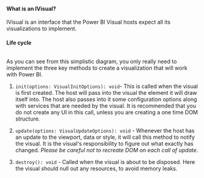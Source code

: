 #### What is an IVisual?

IVisual is an interface that the Power BI Visual hosts expect all its visualizations to implement. 

#### Life cycle

<Image>

As you can see from this simplistic diagram, you only really need to implement the three key methods to create a visualization that will work with Power BI. 

1. `init(options: VisualInitOptions): void`- This is called when the visual is first created. The host will pass into the visual the element it will draw itself into. The host also passes into it some configuration options along with services that are needed by the visual. It is recommended that you do not create any UI in this call, unless you are creating a one time DOM structure.

2. `update(options: VisualUpdateOptions): void` - Whenever the host has an update to the viewport, data or style, it will call this method to notify the visual. It is the visual's responsibility to figure out what exactly has changed. *Please be careful not to recreate DOM on each call of update*.

3. `destroy(): void` - Called when the visual is about to be disposed. Here the visual should null out any resources, to avoid memory leaks.